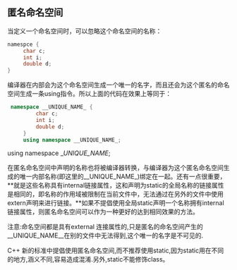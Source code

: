 ## 匿名命名空间

当定义一个命名空间时，可以忽略这个命名空间的名称：

```C++
namespce {
     char c;
     int i;
     double d;
}
```



​     编译器在内部会为这个命名空间生成一个唯一的名字，而且还会为这个匿名的命名空间生成一条using指令。所以上面的代码在效果上等同于：

```C++
 namespace __UNIQUE_NAME_ {
         char c;
         int i;
         double d;
     }
     using namespace __UNIQUE_NAME_;

```

 using namespace __UNIQUE_NAME_;

在匿名命名空间中声明的名称也将被编译器转换，与编译器为这个匿名命名空间生成的唯一内部名称(即这里的__UNIQUE_NAME_)绑定在一起。还有一点很重要，**就是这些名称具有internal链接属性，这和声明为static的全局名称的链接属性是相同的，即名称的作用域被限制在当前文件中，无法通过在另外的文件中使用extern声明来进行链接。**如果不提倡使用全局static声明一个名称拥有internal链接属性，则匿名命名空间可以作为一种更好的达到相同效果的方法。

 

注意:命名空间都是具有external 连接属性的,只是匿名的命名空间产生的__UNIQUE_NAME__在别的文件中无法得到,这个唯一的名字是不可见的.

 

C++ 新的标准中提倡使用匿名命名空间,而不推荐使用static,因为static用在不同的地方,涵义不同,容易造成混淆.另外,static不能修饰class。